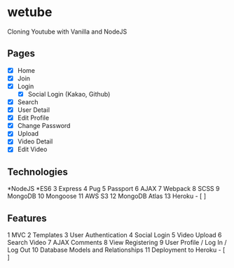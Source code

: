 # wetube
Cloning Youtube with Vanilla and NodeJS

## Pages

 - [X] Home
 - [X] Join
 - [X] Login
   - [X] Social Login (Kakao, Github)
 - [X] Search
 - [X] User Detail
 - [X] Edit Profile
 - [X] Change Password
 - [X] Upload
 - [X] Video Detail
 - [X] Edit Video
 
## Technologies

*NodeJS
*ES6
3 Express
4 Pug
5 Passport
6 AJAX
7 Webpack
8 SCSS
9 MongoDB
10 Mongoose
11 AWS S3
12 MongoDB Atlas
13 Heroku - [ ]

## Features

1 MVC
2 Templates
3 User Authentication
4 Social Login
5 Video Upload
6 Search Video
7 AJAX Comments
8 View Registering
9 User Profile / Log In / Log Out
10 Database Models and Relationships
11 Deployment to Heroku - [ ]
